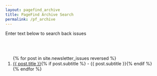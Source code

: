 ```yaml
---
layout: pagefind_archive
title: PageFind Archive Search
permalink: /pf_archive
---
```


<!-- markdownlint-disable MD033 -->

Enter text below to search back issues

<div id="pf2search"></div>
<script type="type/javascript">
if (document.readyState !== 'loading') {
    console.log('document is already ready, just execute code here');
    new PagefindUI({ element: "#pf2search", showSubResults: true });
} else {
    console.log('Adding eventlistner');
    window.addEventListener('DOMContentLoaded', (event) => {
        new PagefindUI({ element: "#pf2search", showSubResults: true });
    });
}
</script>

<br/><br/>

<ol class="archive-issue">
{% for post in site.newsletter_issues reversed %}
    <li><a href="{{ post.url | remove: '.html'}}">{{ post.title }}</a>{% if post.subtitle %} - {{ post.subtitle }}{% endif %}</li>
{% endfor %}
</ol>
